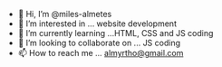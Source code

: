 - 👋 Hi, I’m @miles-almetes
- 👀 I’m interested in ... website development
- 🌱 I’m currently learning ...HTML, CSS and JS coding
- 💞️ I’m looking to collaborate on ... JS coding
- 📫 How to reach me ... almyrtho@gmail.com

<!---
miles-almetes/miles-almetes is a ✨ special ✨ repository because its `README.md` (this file) appears on your GitHub profile.
You can click the Preview link to take a look at your changes.
--->
